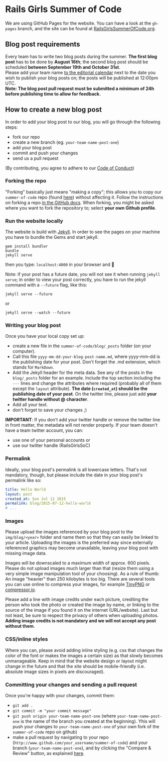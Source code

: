 # Rails Girls Summer of Code

We are using GitHub Pages for the website. You can have a look at the `gh-pages` branch, and the site can be found at [RailsGirlsSummerOfCode.org](http://railsgirlssummerofcode.org).

## Blog post requirements

Every team has to write two blog posts during the summer. **The first blog post** has to be done by **August 16th**; the second blog post should be scheduled **between September 19th and October 31st**.  
Please add your team name [to the editorial calendar](https://docs.google.com/spreadsheets/d/1sDqiNdSZLrwcAkH468E-FkyZ2VtC-5SwqBlraWPiqJU/) next to the date you wish to publish your blog posts on; the posts will be published at 12:00pm UTC.  
**Note: The blog post pull request must be submitted a minimum of 24h before publishing time to allow for feedback.**   

## How to create a new blog post

In order to add your blog post to our blog, you will go through the following steps:

- fork our repo
- create a new branch (eg. `your-team-name-post-one`)
- add your blog post
- commit and push your changes
- send us a pull request

(By contributing, you agree to adhere to our [Code of Conduct](https://github.com/rails-girls-summer-of-code/summer-of-code/blob/master/CODE_OF_CONDUCT.md))

### Forking the repo

"Forking" basically just means "making a copy"; this allows you to copy our `summer-of-code` repo (found [here](https://github.com/rails-girls-summer-of-code/summer-of-code)) without affecting it. Follow the instructions on forking a repo [in the GitHub docs](https://help.github.com/articles/fork-a-repo/). When forking, you might be asked where you want to fork the repository to; select **your own Github profile**.

### Run the website locally

The website is build with [Jekyll](https://jekyllrb.com/). In order to see the pages on your machine you have to bundle the Gems and start jekyll.

```
gem install bundler
bundle
jekyll serve
```

then you type:  ```localhost:4000``` in your browser and :tada:  

Note: if your post has a future date, you will not see it when running `jekyll serve`; in order to view your post correctly, you have to run the jekyll command with a `--future` flag, like this:  

```
jekyll serve --future
```

or 

```
jekyll serve --watch --future
```


### Writing your blog post

Once you have your local copy set up:

- create a new file in the `summer-of-code/blog/_posts` folder (on your computer).
- Call this file `yyyy-mm-dd-your-blog-post-name.md`, where yyyy-mm-dd is the publishing date for your post. Don't forget the .md extension, which stands for `MarkDown`.
- Add the Jekyll header for the meta data. See any of the posts in the `blog/_posts` folder for an example. Include the top section including the `---` lines and change the attributes where required (probably all of them except the `layout` attribute). **The date (`created_at`) should be the publishing date of your post**. On the twitter line, please just add **your twitter handle without @ character**.  
- Add all your text.
- don't forget to save your changes ;)

**IMPORTANT**: If you don't add your twitter handle or remove the twitter line in front matter, the metadata will not render properly. If your team doesn't have a team twitter account, you can:
- use one of your personal accounts or
- use our twitter handle (RailsGirlsSoC)

### Permalink

Ideally, your blog post's permalink is all lowercase letters. That's not mandatory, though, but please include the date in your blog post's permalink like so:

```yaml
title: Hello World
layout: post
created_at: Sun Jul 12 2015
permalink: blog/2015-07-12-hello-world
# ...
```

### Images

Please upload the images referenced by your blog post to the `img/blog/<year>`
folder and name them so that they can easily be linked to your article.
Uploading the images is the preferred way since externally referenced graphics
may become unavailable, leaving your blog post with missing image data.

Images will be downscaled to a maximum width of approx. 600 pixels. Please do
not upload images much larger than that (resize them using a very simple image
manipulation tool of your choosing). As a rule of thumb: An image "heavier"
than 250 kilobytes is too big. There are several tools you can use online to compress your images, for example [TinyPNG](https://tinypng.com/) or [compressor.io](https://compressor.io).

Please add a line with image credits under each picture, crediting the person who took the photo or created the image by name, or linking to the source of the image if you found it on the internet (URL/website). Last but not least, be sure to respect the privacy of others when uploading photos. **Adding image credits is not mandatory and we will not accept any post without them**.

### CSS/inline styles

Where you can, please avoid adding inline styling (e.g. css that changes the color of the font or makes the images a certain size) as that slowly becomes unmanageable. Keep in mind that the website design or layout might change in the future and that the site should be mobile-friendly (i.e. absolute image sizes in pixels are discouraged). 

### Committing your changes and sending a pull request

Once you're happy with your changes, commit them:

- `git add .`
- `git commit -m "your commit message"`
- `git push origin your-team-name-post-one` (where `your-team-name-post-one` is the name of the branch you created at the beginning). Yhis will push your changes to `your-team-name-post-one` of your own fork of the `summer-of-code` repo on github)
- make a pull request by navigating to your repo (`http://www.github.com/your_username/summer-of-code`) and your branch (`your-team-name-post-one`), and by clicking the "Compare & Review" button, as explained [here](https://help.github.com/articles/using-pull-requests/).
